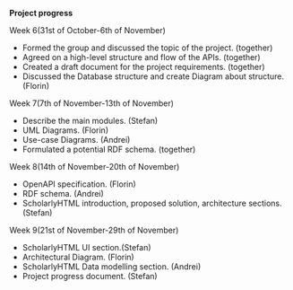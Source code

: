 **Project progress**

Week 6(31st of October-6th of November)
 - Formed the group and discussed the topic of the project. (together)
 - Agreed on a high-level structure and flow of the APIs. (together)
 - Created a draft document for the project requirements. (together)
 - Discussed the Database structure and create Diagram about structure.
   (Florin)

  
Week 7(7th of November-13th of November)

 - Describe the main modules. (Stefan)
 - UML Diagrams. (Florin)
 - Use-case Diagrams. (Andrei)
 - Formulated a potential RDF schema. (together)

  
Week 8(14th of November-20th of November)
 - OpenAPI specification. (Florin)
 - RDF schema. (Andrei)
 - ScholarlyHTML introduction, proposed solution, architecture sections.
   (Stefan)

  
Week 9(21st of November-29th of November)
 - ScholarlyHTML UI section.(Stefan)
 - Architectural Diagram. (Florin)
 - ScholarlyHTML Data modelling section. (Andrei)
 - Project progress document. (Stefan)
